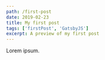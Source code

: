 ```yaml
---
path: /first-post
date: 2019-02-23
title: My first post
tags: ['firstPost', 'GatsbyJS']
excerpt: A preview of my first post
---
```


Lorem ipsum.